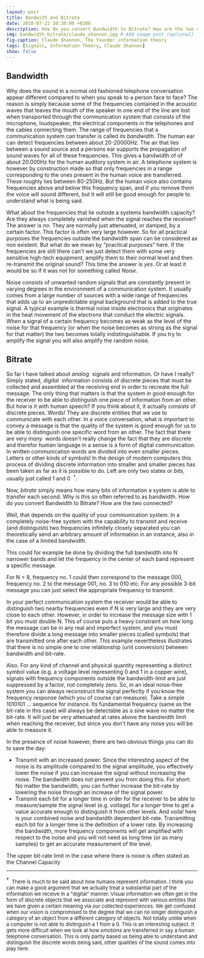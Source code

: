 ```yaml
---
layout: post
title: Bandwith and Bitrate
date: 2018-07-22 10:30:00 +0100
description: How do you convert Bandwidth to Bitrate? How are the two connected? 
img: bandwidth_bitrate/claude_shannon.jpg # Add image post (optional)
fig-caption: Claude Shannon, The founder information theory
tags: [Signals, Information Theory, Claude Shannon]
show: false
---
```

Bandwidth
---------
Why does the sound in a normal old fashioned telephone conversation appear different compared to when you speak to a person face to face? The reason is simply because some of the frequencies contained in the acoustic waves that leaves the mouth of the speaker in one end of the line are lost when transported through the communication system that consists of the microphone, loudspeaker, the electrical components in the telephones and the cables connecting them. The range of frequencies that a communication system can transfer is called its _bandwidth_. The human ear can detect frequencies between about 20-20000Hz. The air that lies between a sound source and a persons ear supports the propagation of sound waves for all of these frequencies. This gives a bandwidth of of about 20.000Hz for the human auditory system in air. A telephone system is however by construction made so that only frequencies in a range corresponding to the ones present in the human voice are transferred. These roughly lies between 80-250Hz. But the human voice also contains frequencies above and below this frequency span, and if you remove them the voice will sound different, but it will still be good enough for people to understand what is being said.

What about the frequencies that lie outside a systems bandwidth capacity? Are they always completely vanished when the signal reaches the receiver? The answer is _no_. They are normally just attenuated, or damped, by a certain factor. This factor is often very large however. So for all practical purposes the frequencies outside the bandwidth span can be considered as non existent. But what do we mean by "practical purposes" here. If the frequencies are still there can't we just detect them with some very sensitive high-tech equipment, amplify them to their normal level and then re-transmit the original sound? This time the answer is _yes_. Or at least it would be so if it was not for something called _Noise_.

Noise consists of unwanted random signals that are constantly present in varying degrees in the environment of a communication system. It usually comes from a large number of sources with a wide range of frequencies that adds up to an unpredictable signal background that is  added to the true signal. A typical example is thermal noise inside electronics that originates in the heat movement of the electrons that conduct the electric signals. When a signal of a certain frequency becomes as weak as the level of the noise for that frequency (or when the noise becomes as strong as the signal for that matter) the two becomes totally indistinguishable. If you try to amplify the signal you will also amplify the random noise.

Bitrate
---------
So far I have talked about _analog_&nbsp; signals and information. Or have I really? Simply stated, _digital_&nbsp; information consists of discrete pieces that must be collected and assembled at the receiving end in order to recreate the full message. The only thing that matters is that the system in good enough for the receiver to be able to distinguish one piece of information from an other. But how is it with human speech? If you think about it, it actually consists of discrete pieces. Words! They are discrete entities that we use to communicate with each other. In a voice conversation, what is important to convey a message is that the quality of the system is good enough for us to be able to distinguish one specific word from an other. The fact that there are very _many_&nbsp; words doesn't really change the fact that they are discrete and therefor human language in a sense is a form of digital communication. In written communication words are divided into even smaller pieces. Letters or other kinds of symbols! In the design of modern computers this process of dividing discrete information into smaller and smaller pieces has been taken as far as it is possible to do. Left are only two states or _bits_, usually just called 1 and 0&nbsp;&nbsp;<sup>†</sup>.

Now, _bitrate_ simply means how many bits of information a system is able to transfer each second. Why is this so often referred to as bandwidth. How do you convert Bandwidth to Bitrate? How are the two connected?

Well, that depends on the quality of your communication system. In a completely noise-free system with the capability to transmit and receive (and distinguish) two frequencies infinitely closely separated you can theoretically send an arbitrary amount of information in an instance, also in the case of a limited bandwidth.

This could for example be done by dividing the full bandwidth into N narrower bands and let the frequency in the center of each band represent a specific message.

For N = 8, frequency no. 1 could then correspond to the message 000, frequency no. 2 to the message 001, no. 3 to 010 etc. For any possible 3-bit message you can just select the appropriate frequency to transmit.

In your perfect communication system the receiver would be able to distinguish two nearby frequencies even if N is very large and they are very close to each other. However, in order to increase the message size with 1 bit you must double N. This of course puts a heavy constraint on how long the message can be in any real and imperfect system, and you must therefore divide a long message into smaller pieces (called symbols) that are transmitted one after each other. This example nevertheless illustrates that there is no simple one to one relationship (unit conversion) between bandwidth and bit-rate.

Also. For any kind of channel and physical quantity representing a distinct symbol value (e.g. a voltage level representing 0 and 1 in a copper wire), signals with frequency components outside the bandwidth-limit are just suppressed by a factor, not completely zero. So, in an ideal noise-free system you can always reconstruct the signal perfectly if you know the frequency response (which you of course can measure). Take a simple 1010101 … sequence for instance. Its fundamental frequency (same as the bit-rate in this case) will always be detectable as a sine wave no matter the bit-rate. It will just be very attenuated at rates above the bandwidth limit when reaching the receiver, but since you don’t have any noise you will be able to measure it.

In the presence of noise however, there are two obvious things you can do to save the day:

* Transmit with an increased power. Since the interesting aspect of the noise is its amplitude compared to the signal amplitude, you effectively lower the noise if you can increase the signal without increasing the noise. The bandwidth does not prevent you from doing this. For short: No matter the bandwidth, you can further increase the bit-rate by lowering the noise through an increase of the signal power.
* Transmit each bit for a longer time in order for the receiver to be able to measure/sample the signal level (e.g. voltage) for a longer time to get a value accurate enough to distinguish it from other levels. And voila! here is your combined noise and bandwidth dependent bit-rate. Transmitting each bit for a longer time is the definition of a lower rate. By increasing the bandwidth, more frequency components will get amplified with respect to the noise and you will not need as long time (or as many samples) to get an accurate measurement of the level.

The upper bit-rate limit in the case where there is noise is often stated as the Channel Capacity

---

<p style="font-size: 13px"><sup style="font-size: 14px">†</sup>&nbsp;&nbsp;There is much to be said about how humans represent information. I think you can make a good argument that we actually treat a substantial part of the information we receive in a "digital" manner. Visual information we often get in the form of discrete objects that we associate and represent with various entities that we have given a certain meaning via our collected experiences. We get confused when our vision is compromised to the degree that we can no longer distinguish a category of an object from a different category of objects. Not totally unlike when a computer is not able to distinguish a 1 from a 0. This is an interesting subject. It gets more difficult when we look at how <em>emotions</em> are transferred in say a human telephone conversation. This is only partly based us being able to understand and distinguish the discrete words being said, other qualities of the sound comes into play here.</p>
